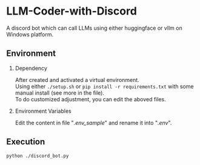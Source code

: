 # LLM-Coder-with-Discord

A discord bot which can call LLMs using either huggingface or vllm on Windows platform.

## Environment
1. Dependency

   After created and activated a virtual environment. <br>
   Using either `./setup.sh` or `pip install -r requirements.txt` with some manual install (see more in the file).<br>
   To do customized adjustment, you can edit the aboved files.

2. Environment Variables

   Edit the content in file "_.env_sample_" and rename it into "_.env_".

## Execution
```
python ./discord_bot.py
```